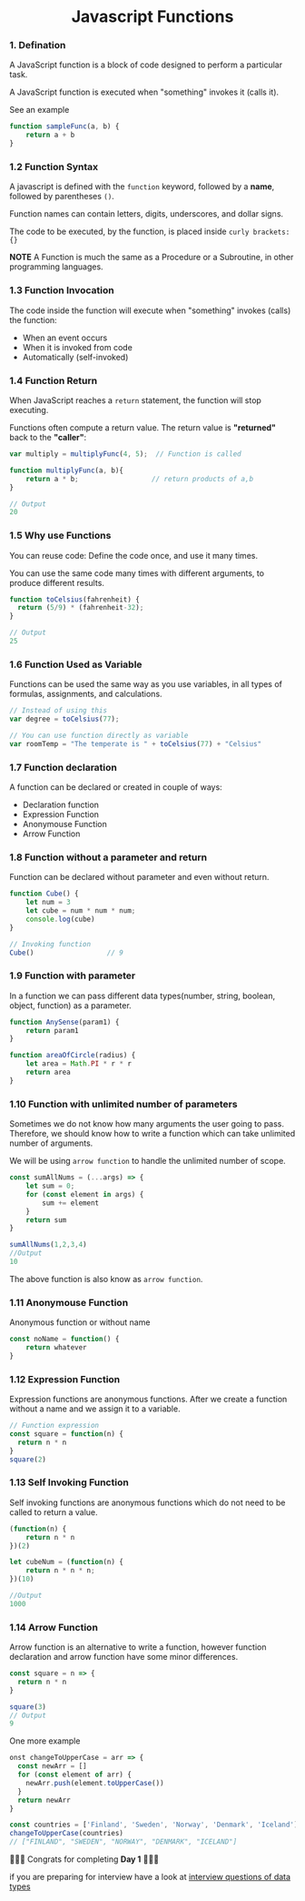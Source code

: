 <div align="center">
  <h1> Javascript Functions </h1>
 </div>

### 1. Defination

A JavaScript function is a block of code designed to perform a particular task.

A JavaScript function is executed when "something" invokes it (calls it).

See an example

```js
function sampleFunc(a, b) {
    return a + b
}
```

### 1.2 Function Syntax

A javascript is defined with the `function` keyword, followed by a **name**, followed by parentheses `()`.

Function names can contain letters, digits, underscores, and dollar signs.

The code to be executed, by the function, is placed inside `curly brackets: {}`

**NOTE**
A Function is much the same as a Procedure or a Subroutine, in other programming languages.

### 1.3 Function Invocation

The code inside the function will execute when "something" invokes (calls) the function:

- When an event occurs
- When it is invoked from code
- Automatically (self-invoked)


### 1.4 Function Return

When JavaScript reaches a `return` statement, the function will stop executing.

Functions often compute a return value. The return value is **"returned"** back to the **"caller"**:

```js
var multiply = multiplyFunc(4, 5);  // Function is called

function multiplyFunc(a, b){
    return a * b;                  // return products of a,b
}

// Output
20
```

### 1.5 Why use Functions

You can reuse code: Define the code once, and use it many times.

You can use the same code many times with different arguments, to produce different results.

```js
function toCelsius(fahrenheit) {
  return (5/9) * (fahrenheit-32);
}

// Output
25
```

### 1.6 Function Used as Variable

Functions can be used the same way as you use variables, in all types of formulas, assignments, and calculations.


```js
// Instead of using this
var degree = toCelsius(77);

// You can use function directly as variable
var roomTemp = "The temperate is " + toCelsius(77) + "Celsius"
```

### 1.7 Function declaration

A function can be declared or created in couple of ways:

- Declaration function
- Expression Function
- Anonymouse Function
- Arrow Function

### 1.8 Function without a parameter and return

Function can be declared without parameter and even without return.

```js
function Cube() {
    let num = 3
    let cube = num * num * num;
    console.log(cube)
}

// Invoking function
Cube()                  // 9
```

### 1.9 Function with parameter

In a function we can pass different data types(number, string, boolean, object, function) as a parameter.

```js
function AnySense(param1) {
    return param1
}

function areaOfCircle(radius) {
    let area = Math.PI * r * r
    return area
}
```

### 1.10 Function with unlimited number of parameters

Sometimes we do not know how many arguments the user going to pass. Therefore, we should know how to write a function which can take unlimited number of arguments.

We will be using `arrow function` to handle the unlimited number of scope.

```js
const sumAllNums = (...args) => {
    let sum = 0;
    for (const element in args) {
        sum += element
    }
    return sum
}

sumAllNums(1,2,3,4)
//Output
10
```
The above function is also know as `arrow function`.

### 1.11 Anonymouse Function

Anonymous function or without name

```js
const noName = function() {
    return whatever
}
```

### 1.12 Expression Function

Expression functions are anonymous functions. After we create a function without a name and we assign it to a variable.

```js
// Function expression
const square = function(n) {
  return n * n
}
square(2)
```

### 1.13 Self Invoking Function

Self invoking functions are anonymous functions which do not need to be called to return a value.

```js
(function(n) {
    return n * n
})(2)

let cubeNum = (function(n) {
    return n * n * n;
})(10)

//Output
1000
```

### 1.14 Arrow Function

Arrow function is an alternative to write a function, however function declaration and arrow function have some minor differences.

```js
const square = n => {
  return n * n
}

square(3)
// Output
9
```

One more example

```js
onst changeToUpperCase = arr => {
  const newArr = []
  for (const element of arr) {
    newArr.push(element.toUpperCase())
  }
  return newArr
}

const countries = ['Finland', 'Sweden', 'Norway', 'Denmark', 'Iceland']
changeToUpperCase(countries)
// ["FINLAND", "SWEDEN", "NORWAY", "DENMARK", "ICELAND"]

```


🍻🎉💊 Congrats for completing **Day 1** 🍻🎉💊

if you are preparing for interview have a look at [interview questions of data types](./InterviewQuestion.md) 
